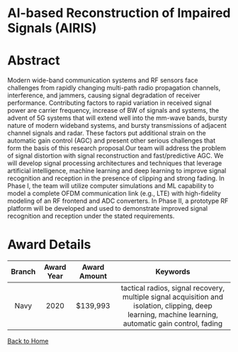 
AI-based Reconstruction of Impaired Signals (AIRIS)
===================================================

# Abstract


Modern wide-band communication systems and RF sensors face challenges from rapidly changing multi-path radio propagation channels, interference, and jammers, causing signal degradation of receiver performance. Contributing factors to rapid variation in received signal power are carrier frequency, increase of BW of signals and systems, the advent of 5G systems that will extend well into the mm-wave bands, bursty nature of modern wideband systems, and bursty transmissions of adjacent channel signals and radar. These factors put additional strain on the automatic gain control (AGC) and present other serious challenges that form the basis of this research proposal.Our team will address the problem of signal distortion with signal reconstruction and fast/predictive AGC. We will develop signal processing architectures and techniques that leverage artificial intelligence, machine learning and deep learning to improve signal recognition and reception in the presence of clipping and strong fading. In Phase I, the team will utilize computer simulations and ML capability to model a complete OFDM communication link (e.g., LTE) with high-fidelity modeling of an RF frontend and ADC converters. In Phase II, a prototype RF platform will be developed and used to demonstrate improved signal recognition and reception under the stated requirements.  

# Award Details

|Branch|Award Year|Award Amount|Keywords|
| :---: | :---: | :---: | :---: |
|Navy|2020|$139,993|tactical radios, signal recovery, multiple signal acquisition and isolation, clipping, deep learning, machine learning, automatic gain control, fading|
  
  


[Back to Home](https://github.com/chrischow/dod_sbir_awards#2054)